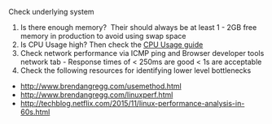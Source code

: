 Check underlying system

1.  Is there enough memory?  Their should always be at least 1 - 2GB
    free memory in production to avoid using swap space
2.  Is CPU Usage high? Then check the [CPU Usage guide](cpu-usage)
3.  Check network performance via ICMP ping and Browser developer tools
    network tab - Response times of \< 250ms are good \< 1s are
    acceptable
4.  Check the following resources for identifying lower level
    bottlenecks

-   <http://www.brendangregg.com/usemethod.html>
-   <http://www.brendangregg.com/linuxperf.html>
-   <http://techblog.netflix.com/2015/11/linux-performance-analysis-in-60s.html>

